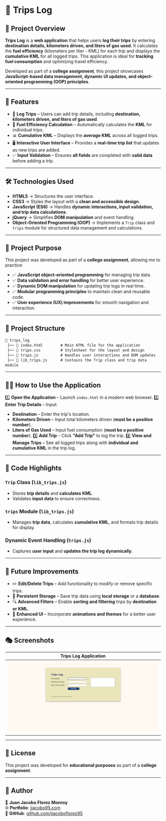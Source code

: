 # 🚗 Trips Log

## 📌 Project Overview

**Trips Log** is a **web application** that helps users **log their trips** by entering **destination details, kilometers driven, and liters of gas used**. It calculates the **fuel efficiency** (kilometers per liter - KML) for each trip and displays the **cumulative KML** for all logged trips. This application is ideal for **tracking fuel consumption** and optimizing travel efficiency.

Developed as part of a **college assignment**, this project showcases **JavaScript-based data management, dynamic UI updates, and object-oriented programming (OOP) principles**.

---

## 🚀 Features

- 📝 **Log Trips** – Users can add trip details, including **destination, kilometers driven, and liters of gas used**.
- 🔢 **Fuel Efficiency Calculation** – Automatically calculates the **KML** for individual trips.
- 📊 **Cumulative KML** – Displays the **average KML** across all logged trips.
- 🖥️ **Interactive User Interface** – Provides a **real-time trip list** that updates as new trips are added.
- ✅ **Input Validation** – Ensures **all fields** are completed with **valid data** before adding a trip.

---

## 🛠 Technologies Used

- **HTML5** → Structures the user interface.
- **CSS3** → Styles the layout with a **clean and accessible design**.
- **JavaScript (ES6)** → Handles **dynamic interactions, input validation, and trip data calculations**.
- **jQuery** → Simplifies **DOM manipulation** and event handling.
- **Object-Oriented Programming (OOP)** → Implements a `Trip` class and `trips` module for structured data management and calculations.

---

## 🎯 Project Purpose

This project was developed as part of a **college assignment**, allowing me to practice:

- ✅ **JavaScript object-oriented programming** for managing trip data.
- ✅ **Data validation and error handling** for better user experience.
- ✅ **Dynamic DOM manipulation** for updating trip logs in real time.
- ✅ **Modular programming principles** to maintain clean and reusable code.
- ✅ **User experience (UX) improvements** for smooth navigation and interaction.

---

## 📂 Project Structure

```
📁 trips_log
 ├── 📄 index.html        # Main HTML file for the application
 ├── 📄 trips.css         # Stylesheet for the layout and design
 ├── 📄 trips.js          # Handles user interactions and DOM updates
 ├── 📄 lib_trips.js      # Contains the Trip class and trip data module
```

---

## 🏃‍♂️ How to Use the Application

1️⃣ **Open the Application** – Launch `index.html` in a modern web browser.
2️⃣ **Enter Trip Details** – Input:
   - **Destination** – Enter the trip's location.
   - **Kilometers Driven** – Input total kilometers driven (**must be a positive number**).
   - **Liters of Gas Used** – Input fuel consumption (**must be a positive number**).
3️⃣ **Add Trip** – Click **"Add Trip"** to log the trip.
4️⃣ **View and Manage Trips** – See all logged trips along with **individual and cumulative KML** in the trip log.

---

## 📝 Code Highlights

### **`Trip` Class** (`lib_trips.js`)
- Stores **trip details** and **calculates KML**.
- Validates **input data** to ensure correctness.

### **`trips` Module** (`lib_trips.js`)
- Manages **trip data**, calculates **cumulative KML**, and formats trip details for display.

### **Dynamic Event Handling** (`trips.js`)
- Captures **user input** and **updates the trip log dynamically**.

---

## 🌟 Future Improvements

- ✏️ **Edit/Delete Trips** – Add functionality to modify or remove specific trips.
- 💾 **Persistent Storage** – Save trip data using **local storage** or a **database**.
- 🔍 **Advanced Filters** – Enable **sorting and filtering** trips by **destination or KML**.
- 🎨 **Enhanced UI** – Incorporate **animations and themes** for a better user experience.

---

## 🎭 Screenshots  

| Trips Log Application |  
|--------------|  
| ![Trips Log](imgs/github/trips-log.png) |  

---

## 📜 License

This project was developed for **educational purposes** as part of a **college assignment**.

---

## 💼 Author

👤 **Juan Jacobo Florez Monroy**  
🌐 **Portfolio**: [jjacobo95.com](https://jjacobo95.com)  
🐙 **GitHub**: [github.com/jjacoboflorez95](https://github.com/jjacoboflorez95)